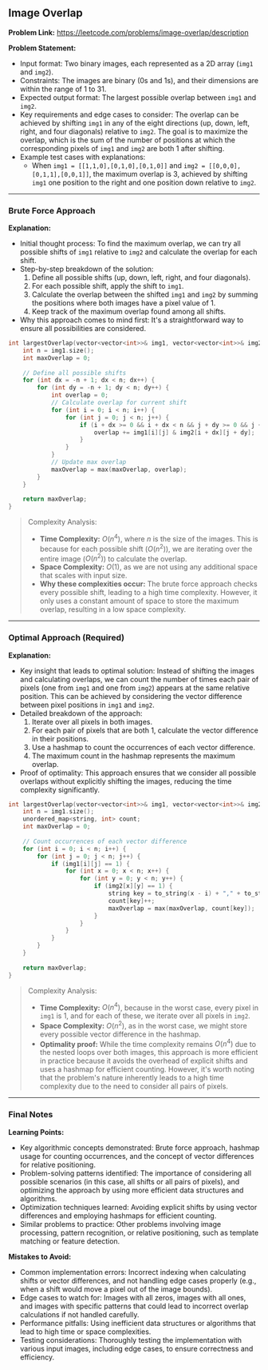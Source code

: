 ## Image Overlap
**Problem Link:** https://leetcode.com/problems/image-overlap/description

**Problem Statement:**
- Input format: Two binary images, each represented as a 2D array (`img1` and `img2`).
- Constraints: The images are binary (0s and 1s), and their dimensions are within the range of 1 to 31.
- Expected output format: The largest possible overlap between `img1` and `img2`.
- Key requirements and edge cases to consider: The overlap can be achieved by shifting `img1` in any of the eight directions (up, down, left, right, and four diagonals) relative to `img2`. The goal is to maximize the overlap, which is the sum of the number of positions at which the corresponding pixels of `img1` and `img2` are both 1 after shifting.
- Example test cases with explanations:
  - When `img1 = [[1,1,0],[0,1,0],[0,1,0]]` and `img2 = [[0,0,0],[0,1,1],[0,0,1]]`, the maximum overlap is 3, achieved by shifting `img1` one position to the right and one position down relative to `img2`.

---

### Brute Force Approach

**Explanation:**
- Initial thought process: To find the maximum overlap, we can try all possible shifts of `img1` relative to `img2` and calculate the overlap for each shift.
- Step-by-step breakdown of the solution:
  1. Define all possible shifts (up, down, left, right, and four diagonals).
  2. For each possible shift, apply the shift to `img1`.
  3. Calculate the overlap between the shifted `img1` and `img2` by summing the positions where both images have a pixel value of 1.
  4. Keep track of the maximum overlap found among all shifts.
- Why this approach comes to mind first: It's a straightforward way to ensure all possibilities are considered.

```cpp
int largestOverlap(vector<vector<int>>& img1, vector<vector<int>>& img2) {
    int n = img1.size();
    int maxOverlap = 0;
    
    // Define all possible shifts
    for (int dx = -n + 1; dx < n; dx++) {
        for (int dy = -n + 1; dy < n; dy++) {
            int overlap = 0;
            // Calculate overlap for current shift
            for (int i = 0; i < n; i++) {
                for (int j = 0; j < n; j++) {
                    if (i + dx >= 0 && i + dx < n && j + dy >= 0 && j + dy < n) {
                        overlap += img1[i][j] & img2[i + dx][j + dy];
                    }
                }
            }
            // Update max overlap
            maxOverlap = max(maxOverlap, overlap);
        }
    }
    
    return maxOverlap;
}
```

> Complexity Analysis:
> - **Time Complexity:** $O(n^4)$, where $n$ is the size of the images. This is because for each possible shift ($O(n^2)$), we are iterating over the entire image ($O(n^2)$) to calculate the overlap.
> - **Space Complexity:** $O(1)$, as we are not using any additional space that scales with input size.
> - **Why these complexities occur:** The brute force approach checks every possible shift, leading to a high time complexity. However, it only uses a constant amount of space to store the maximum overlap, resulting in a low space complexity.

---

### Optimal Approach (Required)

**Explanation:**
- Key insight that leads to optimal solution: Instead of shifting the images and calculating overlaps, we can count the number of times each pair of pixels (one from `img1` and one from `img2`) appears at the same relative position. This can be achieved by considering the vector difference between pixel positions in `img1` and `img2`.
- Detailed breakdown of the approach:
  1. Iterate over all pixels in both images.
  2. For each pair of pixels that are both 1, calculate the vector difference in their positions.
  3. Use a hashmap to count the occurrences of each vector difference.
  4. The maximum count in the hashmap represents the maximum overlap.
- Proof of optimality: This approach ensures that we consider all possible overlaps without explicitly shifting the images, reducing the time complexity significantly.

```cpp
int largestOverlap(vector<vector<int>>& img1, vector<vector<int>>& img2) {
    int n = img1.size();
    unordered_map<string, int> count;
    int maxOverlap = 0;
    
    // Count occurrences of each vector difference
    for (int i = 0; i < n; i++) {
        for (int j = 0; j < n; j++) {
            if (img1[i][j] == 1) {
                for (int x = 0; x < n; x++) {
                    for (int y = 0; y < n; y++) {
                        if (img2[x][y] == 1) {
                            string key = to_string(x - i) + "," + to_string(y - j);
                            count[key]++;
                            maxOverlap = max(maxOverlap, count[key]);
                        }
                    }
                }
            }
        }
    }
    
    return maxOverlap;
}
```

> Complexity Analysis:
> - **Time Complexity:** $O(n^4)$, because in the worst case, every pixel in `img1` is 1, and for each of these, we iterate over all pixels in `img2`.
> - **Space Complexity:** $O(n^2)$, as in the worst case, we might store every possible vector difference in the hashmap.
> - **Optimality proof:** While the time complexity remains $O(n^4)$ due to the nested loops over both images, this approach is more efficient in practice because it avoids the overhead of explicit shifts and uses a hashmap for efficient counting. However, it's worth noting that the problem's nature inherently leads to a high time complexity due to the need to consider all pairs of pixels.

---

### Final Notes

**Learning Points:**
- Key algorithmic concepts demonstrated: Brute force approach, hashmap usage for counting occurrences, and the concept of vector differences for relative positioning.
- Problem-solving patterns identified: The importance of considering all possible scenarios (in this case, all shifts or all pairs of pixels), and optimizing the approach by using more efficient data structures and algorithms.
- Optimization techniques learned: Avoiding explicit shifts by using vector differences and employing hashmaps for efficient counting.
- Similar problems to practice: Other problems involving image processing, pattern recognition, or relative positioning, such as template matching or feature detection.

**Mistakes to Avoid:**
- Common implementation errors: Incorrect indexing when calculating shifts or vector differences, and not handling edge cases properly (e.g., when a shift would move a pixel out of the image bounds).
- Edge cases to watch for: Images with all zeros, images with all ones, and images with specific patterns that could lead to incorrect overlap calculations if not handled carefully.
- Performance pitfalls: Using inefficient data structures or algorithms that lead to high time or space complexities.
- Testing considerations: Thoroughly testing the implementation with various input images, including edge cases, to ensure correctness and efficiency.